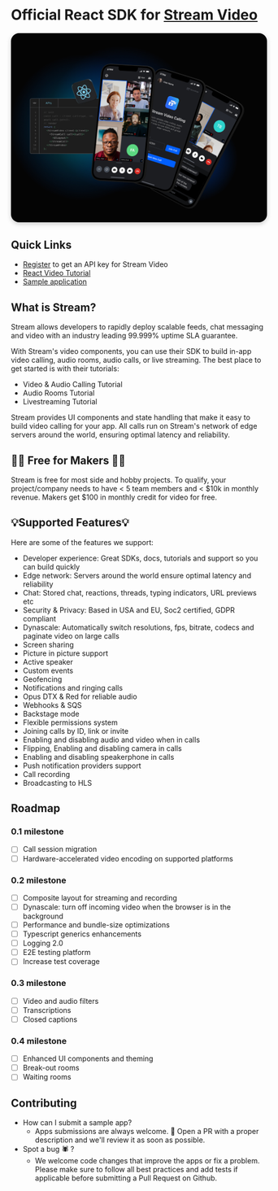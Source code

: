 # Official React SDK for [Stream Video](https://getstream.io/video/docs/)

<img src="../../.readme-assets/Github-Graphic-React.jpg" alt="Stream Video for React Header image" style="box-shadow: 0 3px 10px rgb(0 0 0 / 0.2); border-radius: 1rem" />

## **Quick Links**

- [Register](https://getstream.io/chat/trial/) to get an API key for Stream Video
- [React Video Tutorial](/sample-apps/react/stream-video-react-tutorial)
- [Sample application](../../sample-apps/react/stream-video-react-tutorial)

## What is Stream?

Stream allows developers to rapidly deploy scalable feeds, chat messaging and video with an industry leading 99.999% uptime SLA guarantee.

With Stream's video components, you can use their SDK to build in-app video calling, audio rooms, audio calls, or live streaming. The best place to get started is with their tutorials:

- Video & Audio Calling Tutorial
- Audio Rooms Tutorial
- Livestreaming Tutorial

Stream provides UI components and state handling that make it easy to build video calling for your app. All calls run on Stream's network of edge servers around the world, ensuring optimal latency and reliability.

## 👩‍💻 Free for Makers 👨‍💻

Stream is free for most side and hobby projects. To qualify, your project/company needs to have < 5 team members and < $10k in monthly revenue. Makers get $100 in monthly credit for video for free.

## 💡Supported Features💡

Here are some of the features we support:

- Developer experience: Great SDKs, docs, tutorials and support so you can build quickly
- Edge network: Servers around the world ensure optimal latency and reliability
- Chat: Stored chat, reactions, threads, typing indicators, URL previews etc
- Security & Privacy: Based in USA and EU, Soc2 certified, GDPR compliant
- Dynascale: Automatically switch resolutions, fps, bitrate, codecs and paginate video on large calls
- Screen sharing
- Picture in picture support
- Active speaker
- Custom events
- Geofencing
- Notifications and ringing calls
- Opus DTX & Red for reliable audio
- Webhooks & SQS
- Backstage mode
- Flexible permissions system
- Joining calls by ID, link or invite
- Enabling and disabling audio and video when in calls
- Flipping, Enabling and disabling camera in calls
- Enabling and disabling speakerphone in calls
- Push notification providers support
- Call recording
- Broadcasting to HLS

## Roadmap

### 0.1 milestone
- [ ] Call session migration
- [ ] Hardware-accelerated video encoding on supported platforms

### 0.2 milestone
- [ ] Composite layout for streaming and recording
- [ ] Dynascale: turn off incoming video when the browser is in the background
- [ ] Performance and bundle-size optimizations
- [ ] Typescript generics enhancements
- [ ] Logging 2.0
- [ ] E2E testing platform
- [ ] Increase test coverage

### 0.3 milestone
- [ ] Video and audio filters
- [ ] Transcriptions
- [ ] Closed captions

### 0.4 milestone
- [ ] Enhanced UI components and theming
- [ ] Break-out rooms
- [ ] Waiting rooms

## Contributing

- How can I submit a sample app?
    - Apps submissions are always welcome. 🥳 Open a PR with a proper description and we'll review it as soon as possible.
- Spot a bug 🕷 ?
    - We welcome code changes that improve the apps or fix a problem. Please make sure to follow all best practices and add tests if applicable before submitting a Pull Request on Github.
